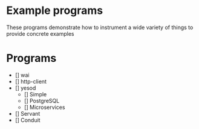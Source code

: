 # Example programs

These programs demonstrate how to instrument a wide variety of things to provide concrete examples

# Programs

- [] wai
- [] http-client
- [] yesod
  - [] Simple
  - [] PostgreSQL
  - [] Microservices
- [] Servant
- [] Conduit
